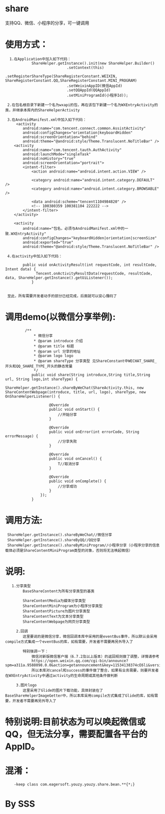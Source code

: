 # share
支持QQ、微信、小程序的分享，可一键调用
 
# 使用方式：
      
      1.在Application中加入如下代码：
                ShareHelper.getInstance().init(new ShareHelper.Builder()
                                .setContext(this)
                                .setRegisterShareType(ShareRegisterConstant.WEIXIN, ShareRegisterConstant.QQ,ShareRegisterConstant.MINI_PROGRAM)
                                .setWeixinAppID(微信AppId)
                                .setQQAppId(QQAppId)
                                .setMiniProgramId(小程序Id));

     2.在包名根目录下新建一个名为wxapi的包，再在该包下新建一个名为WXEntryActivity的类，并继承本库内的ShareHelperActivity

     3.在AndroidManifest.xml中加入如下代码：
         <activity
            android:name="com.tencent.connect.common.AssistActivity"
            android:configChanges="orientation|keyboardHidden"
            android:screenOrientation="behind"
            android:theme="@android:style/Theme.Translucent.NoTitleBar" />
        <activity
            android:name="com.tencent.tauth.AuthActivity"
            android:launchMode="singleTask"
            android:noHistory="true"
            android:screenOrientation="portrait">
            <intent-filter>
                <action android:name="android.intent.action.VIEW" />

                <category android:name="android.intent.category.DEFAULT" />
                <category android:name="android.intent.category.BROWSABLE" />

                <data android:scheme="tencent1104984820" />
                <!-- 100380359 100381104 222222 -->
            </intent-filter>
        </activity>

        <activity
            android:name="包名，必须与AndroidManifest.xml中的一致.WXEntryActivity"
            android:configChanges="keyboardHidden|orientation|screenSize"
            android:exported="true"
            android:theme="@android:style/Theme.Translucent.NoTitleBar" />

     4.在activity中加入如下代码：
            
            public void onActivityResult(int requestCode, int resultCode, Intent data) {
                  Tencent.onActivityResultData(requestCode, resultCode, data, ShareHelper.getInstance().getUiListener());
                }


     至此，所有需要开发者动手的部分已经完成，后面就可以安心撸码了

# 调用demo(以微信分享举例):

             /**
                 * 微信分享
                 * @param introduce 介绍
                 * @param title 标题
                 * @param url 分享的地址
                 * @param logo logo
                 * @param shareType 分享类型 见ShareConstant中WECHAT_SHARE_开头和QQ_SHARE_TYPE_开头的静态常量
                 */
                public void share(String introduce,String title,String url, String logo,int shareType) {
                    ShareHelper.getInstance().shareByWeChat(ShareActivity.this, new ShareContentWebpage(introduce, title, url, logo), shareType, new OnShareHelperListener() {

                        @Override
                        public void onStart() {
                            //开始分享
                        }

                        @Override
                        public void onError(int errorCode, String errorMessage) {
                            //分享失败
                        }

                        @Override
                        public void onCancel() {
                            T//取消分享
                        }

                        @Override
                        public void onComplete() {
                            //分享成功
                        }
                    });
                }

# 调用方法:
     
     ShareHelper.getInstance().shareByWeChat//微信分享
     ShareHelper.getInstance().shareByQQ//QQ分享
     ShareHelper.getInstance().shareByMiniProgram//小程序分享（小程序分享的信息载体必须是ShareContentMiniProgram类型的对象，否则将无法唤起微信）


# 说明:
      
       1.分享类型
            BaseShareContent为所有分享类型的基类

            ShareContentMedia为媒体分享类型
            ShareContentMiniProgram为小程序分享类型
            ShareContentPicture为图片分享类型
            ShareContentText为文本分享类型
            ShareContentWebpage为网页分享类型

         2.回调
            这里要说的是微信分享，微信回调本库中采用的是eventBus事件，所以默认会采用compile方式集成一个eventBus的库，如有需要，开发者不需要再另外导入了

            特别强调一下：
                微信对新版微信客户端（6.7.2及以上版本）的返回规则做了调整，详情请参考 
                https://open.weixin.qq.com/cgi-bin/announce?spm=a311a.9588098.0.0&action=getannouncement&key=11534138374cE6li&version=
                所以本库对cancel和success的事件做了整合，如果有业务需要，则要开发者在WXEntryActivity中通过activity的生命周期或其他条件做判断

         3.图片logo
            这里采用了Glide的图片下载功能，具体封装在了BaseShareHelperImageGetter中，所以本库采用compile方式集成了Glide的库，如有需要，开发者不需要再另外导入了

# 特别说明:目前状态为可以唤起微信或QQ，但无法分享，需要配置各平台的AppID。

# 混淆：
        -keep class com.eagersoft.youzy.youzy.share.bean.**{*;}

# By SSS
